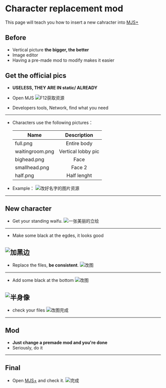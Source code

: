 # Character replacement mod 

This page will teach you how to insert a new cahracter into [MJS+](https://github.com/MajsoulPlus/majsoul-plus)

## Before

- Vertical picture **the bigger, the better**
- Image editor
- Having a pre-made mod to modify makes it easier

## Get the official pics 
- **USELESS, THEY ARE IN static/ ALREADY**

- Open MJS
![F12获取资源](https://github.com/MajsoulPlus/majsoul-plus-wiki/blob/master/imagemod_pics/1.png?raw=true)

- Developers tools, Network, find what you need
---
- Characters use the following pictures：

     Name|Description
     --|:--:|
    full.png|Entire body|
    waitingroom.png|Vertical lobby pic|
    bighead.png|Face|
    smallhead.png|Face 2|
    half.png|Half lenght|
    
- Example：
![改好名字的图片资源](https://github.com/MajsoulPlus/majsoul-plus-wiki/blob/master/imagemod_pics/2.png?raw=true)

---

## New character
- Get your standing waifu.
![一张美丽的立绘](https://github.com/MajsoulPlus/majsoul-plus-wiki/blob/master/imagemod_pics/3.png?raw=true)
---
- Make some black at the egdes, it looks good

![加黑边](https://github.com/MajsoulPlus/majsoul-plus-wiki/blob/master/imagemod_pics/4.png?raw=true)
---

- Replace the files, **be consistent**.
  ![改图](https://github.com/MajsoulPlus/majsoul-plus-wiki/blob/master/imagemod_pics/5.png?raw=true)
---

- Add some black at the bottom
  ![改图](https://github.com/MajsoulPlus/majsoul-plus-wiki/blob/master/imagemod_pics/6.png?raw=true)

![半身像](https://github.com/MajsoulPlus/majsoul-plus-wiki/blob/master/imagemod_pics/7.png?raw=true)
---
- check your files
  ![改图完成](https://github.com/MajsoulPlus/majsoul-plus-wiki/blob/master/imagemod_pics/8.png?raw=true)
---

## Mod
- **Just change a premade mod and you're done**
- Seriously, do it
---
## Final
- Open [MJS+](https://github.com/MajsoulPlus/majsoul-plus) and check it.
   ![完成](https://github.com/MajsoulPlus/majsoul-plus-wiki/blob/master/imagemod_pics/11.png?raw=true)


